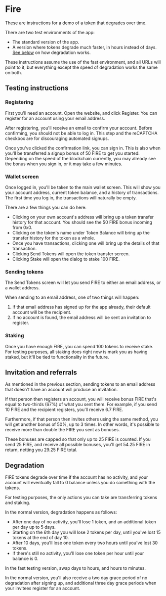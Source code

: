 # Fire

These are instructions for a demo of a token that degrades over time.

There are two test environments of the app:

- The standard version of the app.
- A version where tokens degrade much faster, in hours instead of days. [See below](#degradation) on how degradation works.

These instructions assume the use of the fast environment, and all URLs will point to it, but everything except the speed of degradation works the same on both.

## Testing instructions

### Registering

First you'll need an account. Open the website, and click Register. You can register for an account using your email address.

After registering, you'll receive an email to confirm your account. Before confirming, you should not be able to log in. This step and the reCAPTCHA checkbox are for discouraging automated signups.

Once you've clicked the confirmation link, you can sign in. This is also when you'll be transferred a signup bonus of 50 FIRE to get you started. Depending on the speed of the blockchain currently, you may already see the bonus when you sign in, or it may take a few minutes.

### Wallet screen

Once logged in, you'll be taken to the main wallet screen. This will show you your account address, current token balance, and a history of transactions. The first time you log in, the transactions will naturally be empty.

There are a few things you can do here:

- Clicking on your own account's address will bring up a token transfer history for that account. You should see the 50 FIRE bonus incoming from 0x0.
- Clicking on the token's name under Token Balance will bring up the transfer history for the token as a whole.
- Once you have transactions, clicking one will bring up the details of that transaction.
- Clicking Send Tokens will open the token transfer screen.
- Clicking Stake will open the dialog to stake 100 FIRE.

### Sending tokens

The Send Tokens screen will let you send FIRE to either an email address, or a wallet address.

When sending to an email address, one of two things will happen:

1. If that email address has signed up for the app already, their default account will be the recipient.
2. If no account is found, the email address will be sent an invitation to register.

### Staking

Once you have enough FIRE, you can spend 100 tokens to receive stake. For testing purposes, all staking does right now is mark you as having staked, but it'll be tied to functionality in the future.

## Invitation and referrals

As mentioned in the previous section, sending tokens to an email address that doesn't have an account will produce an invitation.

If that person then registers an account, you will receive bonus FIRE that's equal to two-thirds (67%) of what you sent them. For example, if you send 10 FIRE and the recipient registers, you'll receive 6.7 FIRE.

Furthermore, if that person then invites others using the same method, you will get another bonus of 50%, up to 3 times. In other words, it's possible to receive more than double the FIRE you sent as bonuses.

These bonuses are capped so that only up to 25 FIRE is counted. If you send 25 FIRE, and receive all possible bonuses, you'll get 54.25 FIRE in return, netting you 29.25 FIRE total.

## Degradation

FIRE tokens degrade over time if the account has no activity, and your account will eventually fall to 0 balance unless you do something with the tokens.

For testing purposes, the only actions you can take are transferring tokens and staking.

In the normal version, degradation happens as follows:

- After one day of no activity, you'll lose 1 token, and an additional token per day up to 5 days.
- Starting on the 6th day you will lose 2 tokens per day, until you've lost 15 tokens at the end of day 10.
- After 10 days, you'll lose one token every two hours until you've lost 30 tokens.
- If there's still no activity, you'll lose one token per hour until your balance is 0.

In the fast testing version, swap days to hours, and hours to minutes.

In the normal version, you'll also receive a two day grace period of no degradation after signing up, and additional three day grace periods when your invitees register for an account.

